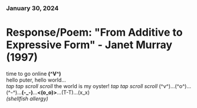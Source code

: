 ### January 30, 2024  
# Response/Poem: "From Additive to Expressive Form" - Janet Murray (1997)  

time to go online **(^V^)**  
hello puter, hello world...  
*tap tap scroll scroll* the world is my oyster! 
*tap tap scroll scroll* (^v^)...(^o^)...(^-^)...**(-_-)**...**<(o_o)>**...(T-T)...(x_x)      
                                                                          *(shellfish allergy)*  


